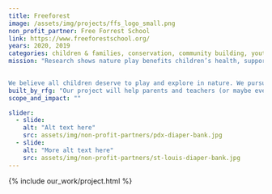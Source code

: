 ```yaml
---
title: Freeforest
image: /assets/img/projects/ffs_logo_small.png
non_profit_partner: Free Forrest School
link: https://www.freeforestschool.org/
years: 2020, 2019
categories: children & families, conservation, community building, youth issues
mission: "Research shows nature play benefits children’s health, supporting social-emotional, physical, and cognitive development and wellness. Yet time spent outdoors in unstructured play is at an all-time low and many children face significant barriers to playing in nature.

 
We believe all children deserve to play and explore in nature. We pursue equitable access to nature play for all children by mobilizing grassroots leaders and partnering with school districts, cities and community organizations."
built_by_rfg: "Our project will help parents and teachers (or maybe even kids!) find Free Forest School service areas wherever they might be. We're going to use Mapbox, so if you've ever wanted to learn some GIS work with your Rails and/or JavaScript, or played hooky to be in the great outdoors, this project is for you!"
scope_and_impact: ""

slider:
  - slide: 
    alt: "Alt text here"
    src: assets/img/non-profit-partners/pdx-diaper-bank.jpg
  - slide: 
    alt: "More alt text here"
    src: assets/img/non-profit-partners/st-louis-diaper-bank.jpg
---
```


{% include our_work/project.html %}
